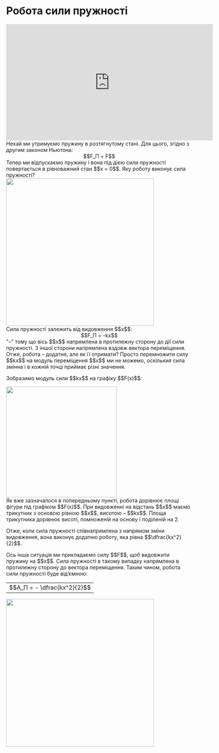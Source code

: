 # Робота сили пружностi

<div class="space"><div class="fluidMedia">
<iframe width="560" height="315" src="https://www.youtube.com/embed/B8kaf5lZWAM" frameborder="0" allowfullscreen></iframe>
</div>
<div class="popup">
</div></div>

<div class="space">Нехай ми утримуємо пружину в розтягнутому станi. Для цього, згiдно з другим законом Ньютона:</div> 

<div class="space" align="center">$$F_П = F$$</div>

<div class="space">Тепер ми вiдпускаємо пружину i вона пiд дiєю сили пружностi повертається в рiвноважний стан $$x = 0$$. Яку роботу виконує сила пружностi?</div>

<div class="space"><img class="image" width="400"  src="https://rawgit.com/chudaol/ed-era-book-physics/master/images/chapter_7/8.png"></div>

<div class="space">Сила пружностi залежить вiд видовження $$x$$:</div>

<div class="space" align="center">$$F_П = -kx$$</div>

<div class="space">"–" тому що вiсь $$x$$ напрямлена в протилежну сторону до дiї сили пружностi. З iншої сторони напрямлена вздовж вектора перемiщення. Отже, робота – додатня, але як її отримати? Просто перемножити силу $$kx$$ на модуль перемiщення $$x$$ ми не можемо, оскількия сила змiнна i в кожнiй точцi приймає рiзнi значення.</div>

<div class="space"><p class="p3">Зобразимо модуль сили $$kx$$ на графіку $$F(x)$$:</p></div>

<div class="space"><img class="image" width="300"  src="https://rawgit.com/chudaol/ed-era-book-physics/master/images/chapter_7/9.png"></div>

<div class="space">Як вже зазначалося в попередньому пунктi, робота дорiвнює площi фiгури пiд графiком $$F(x)$$. При видовженнi на вiдстань $$x$$ маємо трикутник з основою рiвною $$x$$, висотою – $$kx$$. Площа трикутника дорiвнює висотi, помноженiй на основу i подiленiй на 2.</div>

<div class="space"><p class="p3">Отже, коли сила пружностi спiвнапрямлена з напрямом змiни видовження, вона виконує додатню роботу, яка рiвна $$\dfrac{kx^2}{2}$$.</p></div>

<div class="space"><p class="p3">Ось iнша ситуацiя ми прикладаємо силу $$F$$, щоб видовжити пружину на $$x$$. Сила пружностi в такому випадку напрямлена в протилежну сторону до вектора перемiщення. Таким чином, робота сили пружностi буде вiд’ємною:</p></div>

<div class="space"><div class="centered-table-wrapper">
<table class="centered-table">
<tr class="eq">
<td class="eq">
<p1>$$A_П = - \dfrac{kx^2}{2}$$</p1>
</td>
</tr>
</table></div></div>

<img class="image" width="400"  src="https://rawgit.com/chudaol/ed-era-book-physics/master/images/chapter_7/10.png">